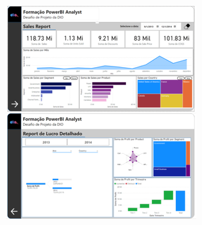 
![Dashboard](https://github.com/Reddie09/power_bi_analyst-/blob/main/DioBiDashboard0.PNG?raw=true)
![Dashboard](https://github.com/Reddie09/power_bi_analyst-/blob/main/DioBiDashboard.PNG?raw=true)
